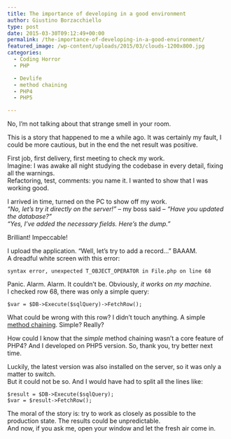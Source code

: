 ```yaml
---
title: The importance of developing in a good environment
author: Giustino Borzacchiello
type: post
date: 2015-03-30T09:12:49+00:00
permalink: /the-importance-of-developing-in-a-good-environment/
featured_image: /wp-content/uploads/2015/03/clouds-1200x800.jpg
categories:
  - Coding Horror
  - PHP

  - Devlife
  - method chaining
  - PHP4
  - PHP5

---
```

No, I&#8217;m not talking about that strange smell in your room.

This is a story that happened to me a while ago. It was certainly my fault, I could be more cautious, but in the end the net result was positive.

First job, first delivery, first meeting to check my work.  
Imagine: I was awake all night studying the codebase in every detail, fixing all the warnings.  
Refactoring, test, comments: you name it. I wanted to show that I was working good.

I arrived in time, turned on the PC to show off my work.  
_&#8220;No, let&#8217;s try it directly on the server!&#8221;_ &#8211; my boss said &#8211; _&#8220;Have you updated the database?&#8221;_  
_&#8220;Yes, I&#8217;ve added the necessary fields. Here&#8217;s the dump.&#8221;_

Brilliant! Impeccable!

I upload the application. &#8220;Well, let&#8217;s try to add a record&#8230;&#8221; BAAAM.  
A dreadful white screen with this error:

    syntax error, unexpected T_OBJECT_OPERATOR in File.php on line 68
    

Panic. Alarm. Alarm. It couldn&#8217;t be. Obviously, _it works on my machine_.  
I checked row 68, there was only a simple query:

<pre><code class="php">$var = $DB-&gt;Execute($sqlQuery)-&gt;FetchRow();
</code></pre>

What could be wrong with this row? I didn&#8217;t touch anything. A simple [method chaining][1]. Simple? Really?

How could I know that the _simple_ method chaining wasn&#8217;t a core feature of PHP4? And I developed on PHP5 version. So, thank you, try better next time.

Luckily, the latest version was also installed on the server, so it was only a matter to switch.  
But it could not be so. And I would have had to split all the lines like:

<pre><code class="php">$result = $DB-&gt;Execute($sqlQuery);
$var = $result-&gt;FetchRow();
</code></pre>

The moral of the story is: try to work as closely as possible to the production state. The results could be unpredictable.  
And now, if you ask me, open your window and let the fresh air come in.

 [1]: http://en.wikipedia.org/wiki/Method_chaining